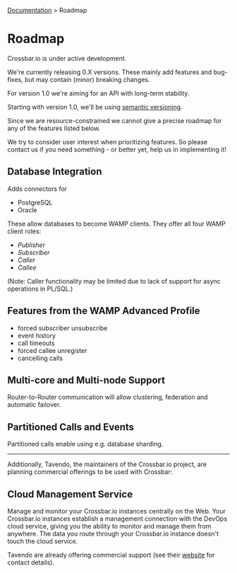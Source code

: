 [Documentation](.) > Roadmap

# Roadmap

Crossbar.io is under active development. 

We're currently releasing 0.X versions. These mainly add features and bug-fixes, but may contain (minor) breaking changes.

For version 1.0 we're aiming for an API with long-term stability. 

Starting with version 1.0, we'll be using [semantic versioning](http://semver.org/).

Since we are resource-constrained we cannot give a precise roadmap for any of the features listed below. 

We try to consider user interest when prioritizing features. So please contact us if you need something - or better yet, help us in implementing it!

## Database Integration

Adds connectors for 

* PostgreSQL
* Oracle

These allow databases to become WAMP clients. They offer all four WAMP client roles:

* *Publisher*
* *Subscriber*
* *Caller*
* *Callee*

(Note: Caller functionality may be limited due to lack of support for async operations in PL/SQL.)

## Features from the WAMP Advanced Profile
   
* forced subscriber unsubscribe
* event history
* call timeouts
* forced callee unregister
* cancelling calls

## Multi-core and Multi-node Support

Router-to-Router communication will allow clustering, federation and automatic failover. 

## Partitioned Calls and Events

Partitioned calls enable using e.g. database sharding.

-----------------------------------

Additionally, Tavendo, the maintainers of the Crossbar.io project, are planning commercial offerings to be used with Crossbar:

## Cloud Management Service

Manage and monitor your Crossbar.io instances centrally on the Web. Your Crossbar.io instances establish a management connection with the DevOps cloud service, giving you the ability to monitor and manage them from anywhere. The data you route through your Crossbar.io instance doesn't touch the cloud service.
  
Tavendo are already offering commercial support (see their [website](http://tavendo.com) for contact details).